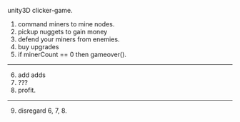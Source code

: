 unity3D clicker-game.
1. command miners to mine nodes.
2. pickup nuggets to gain money
3. defend your miners from enemies.
4. buy upgrades 
5. if minerCount == 0 then gameover().
---
6. add adds
7. ???
8. profit.
---
9. disregard 6, 7, 8.

